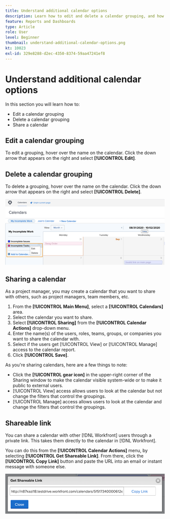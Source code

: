 ```yaml
---
title: Understand additional calendar options
description: Learn how to edit and delete a calendar grouping, and how to share a calendar.
feature: Reports and Dashboards
type: Article
role: User
level: Beginner
thumbnail: understand-additional-calendar-options.png
kt: 10023
exl-id: 329e8288-d2ec-4350-8374-59aa47241ef8
---
```

# Understand additional calendar options

In this section you will learn how to:

* Edit a calendar grouping
* Delete a calendar grouping
* Share a calendar

## Edit a calendar grouping

To edit a grouping, hover over the name on the calendar. Click the down arrow that appears on the right and select **[!UICONTROL Edit]**.

## Delete a calendar grouping

To delete a grouping, hover over the name on the calendar. Click the down arrow that appears on the right and select **[!UICONTROL Delete]**.

![An image of a screen showing the delete calendar grouping option](assets/calendar-3-0.png)

## Sharing a calendar

As a project manager, you may create a calendar that you want to share with others, such as project managers, team members, etc.

1. From the **[!UICONTROL Main Menu]**, select a **[!UICONTROL Calendars]** area.
1. Select the calendar you want to share.
1. Select **[!UICONTROL Sharing]** from the **[!UICONTROL Calendar Actions]** drop-down menu.
1. Enter the name(s) of the users, roles, teams, groups, or companies you want to share the calendar with.
1. Select if the users get [!UICONTROL View] or [!UICONTROL Manage] access to the calendar report.
1. Click **[!UICONTROL Save]**.

As you're sharing calendars, here are a few things to note:

* Click the **[!UICONTROL gear icon]** in the upper-right corner of the Sharing window to make the calendar visible system-wide or to make it public to external users.
* [!UICONTROL View] access allows users to look at the calendar but not change the filters that control the groupings.
* [!UICONTROL Manage] access allows users to look at the calendar and change the filters that control the groupings.

## Shareable link

You can share a calendar with other [!DNL Workfront] users through a private link. This takes them directly to the calendar in [!DNL Workfront]. 

You can do this from the **[!UICONTROL Calendar Actions]** menu, by selecting **[!UICONTROL Get Shareable Link]**. From there, click the **[!UICONTROL Copy Link]** button and paste the URL into an email or instant message with someone else.

![An image of a [!UICONTROL Get Shareable Link] screen](assets/calendar-3-1.png)
